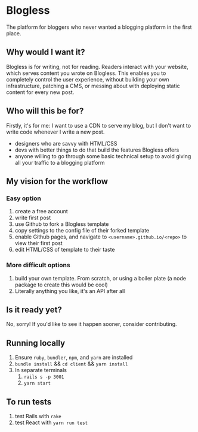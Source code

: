# Blogless

The platform for bloggers who never wanted a blogging platform in the first place.

## Why would I want it?

Blogless is for writing, not for reading. Readers interact with your website, which serves content you wrote on Blogless. This enables you to completely control the user experience, without building your own infrastructure, patching a CMS, or messing about with deploying static content for every new post.

## Who will this be for?

Firstly, it's for me: I want to use a CDN to serve my blog, but I don't want to write code whenever I write a new post.

- designers who are savvy with HTML/CSS
- devs with better things to do that build the features Blogless offers
- anyone willing to go through some basic technical setup to avoid giving all your traffic to a blogging platform

## My vision for the workflow

### Easy option

1.  create a free account
1.  write first post
1.  use Github to fork a Blogless template
1.  copy settings to the config file of their forked template
1.  enable Github pages, and navigate to `<username>.github.io/<repo>` to view their first post
1.  edit HTML/CSS of template to their taste

### More difficult options

1.  build your own template. From scratch, or using a boiler plate (a node package to create this would be cool)
1.  Literally anything you like, it's an API after all

## Is it ready yet?

No, sorry! If you'd like to see it happen sooner, consider contributing.

## Running locally

1.  Ensure `ruby`, `bundler`, `npm`, and `yarn` are installed
1.  `bundle install` && `cd client` && `yarn install`
1.  In separate terminals
    1.  `rails s -p 3001`
    1.  `yarn start`

## To run tests

1.  test Rails with `rake`
1.  test React with `yarn run test`
